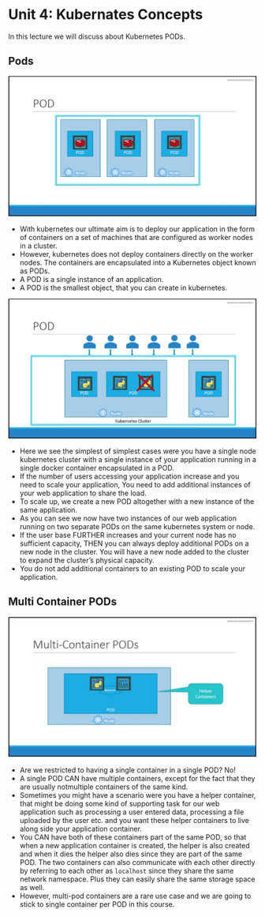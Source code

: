 # Unit 4: Kubernates Concepts
In this lecture we will discuss about Kubernetes PODs.

## Pods
![Pods](./images/pods-1.jpg)
* With kubernetes our ultimate aim is to deploy our application in the form of containers on a set of machines that are configured as worker nodes in a cluster.
* However, kubernetes does not deploy containers directly on the worker nodes. The containers are encapsulated into a Kubernetes object known as PODs.
* A POD is a single instance of an application. 
* A POD is the smallest object, that you can create in kubernetes.

![Pods](./images/pods-2.jpg)
* Here we see the simplest of simplest cases were you have a single node kubernetes cluster with a single instance of your application running in a single docker container encapsulated in a POD.
* If the number of users accessing your application increase and you need to scale your application, You need to add additional instances of your web application to share the load.
* To scale up, we create a new POD altogether with a new instance of the same application. 
* As you can see we now have two instances of our web application running on two separate PODs on the same kubernetes system or node.
* If the user base FURTHER increases and your current node has no sufficient capacity, THEN you can always deploy additional PODs on a new node in the cluster. You will have a new node added to the cluster to expand the cluster’s physical capacity.
* You do not add additional containers to an existing POD to scale your application.


## Multi Container PODs
![Multi Container PODs](./images/multi-container-pods.jpg)
* Are we restricted to having a single container in a single POD? No! 
* A single POD CAN have multiple containers, except for the fact that they are usually notmultiple containers of the same kind.
* Sometimes you might have a scenario were you have a helper container, that might be doing some kind of supporting task for our web application such as processing a user entered data, processing a file uploaded by the user etc. and you want these helper containers to live along side your application container. 
* You CAN have both of these containers part of the same POD, so that when a new application container is created, the helper is also created and when it dies the helper also dies since they are part of the same POD.
The two containers can also communicate with each other directly by referring to each other as `localhost` since they share the same network namespace. Plus they can easily share the same storage space as well.
* However, multi-pod containers are a rare use case and we are going to stick to single container per POD in this course.